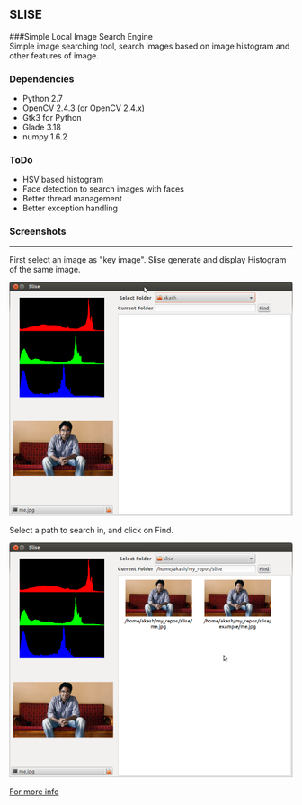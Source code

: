 SLISE
----
###Simple Local Image Search Engine   
Simple image searching tool, search images based on image histogram and other features of image.

### Dependencies  
  * Python 2.7  
  * OpenCV 2.4.3 (or OpenCV 2.4.x)
  * Gtk3 for Python 
  * Glade 3.18
  * numpy 1.6.2

### ToDo  
  * HSV based histogram 
  * Face detection to search images with faces
  * Better thread management
  * Better exception handling
  
### Screenshots
  ----
  First select an image as "key image". Slise generate and display Histogram of the same image.

  ![](img/step1.png)  

  Select a path to search in, and click on Find.  
 
  ![](img/step2.png)  

[For more info](http://akash0x53.github.io/blog/2013/09/22/slise/)
